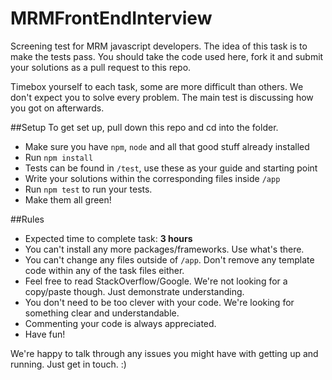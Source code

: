 # MRMFrontEndInterview
Screening test for MRM javascript developers. The idea of this task is to make the tests pass. 
You should take the code used here, fork it and submit your solutions as a pull request to this repo.

Timebox yourself to each task, some are more difficult than others. We don't expect you to solve every problem. 
The main test is discussing how you got on afterwards.

##Setup
To get set up, pull down this repo and cd into the folder.
 - Make sure you have `npm`, `node` and all that good stuff already installed 
 - Run `npm install`
 - Tests can be found in `/test`, use these as your guide and starting point
 - Write your solutions within the corresponding files inside `/app`
 - Run `npm test` to run your tests.
 - Make them all green!

##Rules
 - Expected time to complete task: **3 hours**
 - You can't install any more packages/frameworks. Use what's there.
 - You can't change any files outside of `/app`. Don't remove any template code within any of the task files either.
 - Feel free to read StackOverflow/Google. We're not looking for a copy/paste though. Just demonstrate understanding.
 - You don't need to be too clever with your code. We're looking for something clear and understandable.
 - Commenting your code is always appreciated.
 - Have fun!
 
 We're happy to talk through any issues you might have with getting up and running. Just get in touch.  :)
